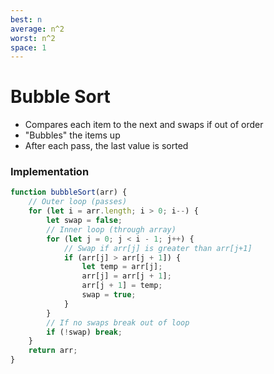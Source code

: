 ```yaml
---
best: n
average: n^2
worst: n^2
space: 1
---
```

# Bubble Sort
- Compares each item to the next and swaps if out of order
- "Bubbles" the items up
- After each pass, the last value is sorted

### Implementation
``` js
function bubbleSort(arr) {
	// Outer loop (passes)
	for (let i = arr.length; i > 0; i--) {
		let swap = false;
		// Inner loop (through array)
		for (let j = 0; j < i - 1; j++) {
			// Swap if arr[j] is greater than arr[j+1]
			if (arr[j] > arr[j + 1]) {
				let temp = arr[j];
				arr[j] = arr[j + 1];
				arr[j + 1] = temp;
				swap = true;
			}
		}
		// If no swaps break out of loop
		if (!swap) break;
	}
	return arr;
}
```